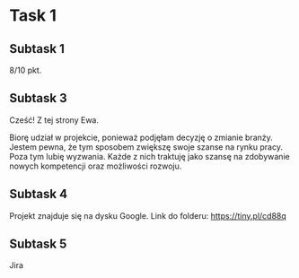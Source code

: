 # **Task 1**
## **Subtask 1**
8/10 pkt.
## **Subtask 3**
Cześć! Z tej strony Ewa. 

Biorę udział w projekcie, ponieważ podjęłam decyzję o zmianie branży. Jestem pewna, że tym sposobem zwiększę swoje szanse na rynku pracy. Poza tym lubię wyzwania. Każde z nich traktuję jako szansę na zdobywanie nowych kompetencji oraz możliwości rozwoju. 
## **Subtask 4**
Projekt znajduje się na dysku Google. Link do folderu: https://tiny.pl/cd88q 
## **Subtask 5**
Jira
